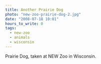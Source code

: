 ```yaml
---
title: Another Prairie Dog
photo: "new-zoo-prairie-dog-2.jpg"
date: "2008-07-18 10:01"
hours_to_write: 0
tags: 
  - new-zoo
  - animals
  - wisconsin
---
```


Prairie Dog, taken at NEW Zoo in Wisconsin.
